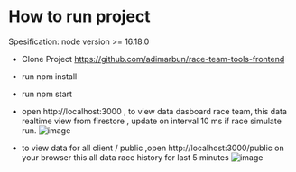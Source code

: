 # How to run project

Spesification:
node version >= 16.18.0



- Clone Project
https://github.com/adimarbun/race-team-tools-frontend

- run npm install
- run npm start


- open http://localhost:3000 , to view data dasboard race team, this data realtime view from firestore , update on interval 10 ms if race simulate run.
![image](https://user-images.githubusercontent.com/57535407/197693798-c5634f16-1568-4fb1-beb3-dec7eafcab9b.png)

- to view data for all client / public ,open http://localhost:3000/public on your browser
this all data race history for last 5 minutes
![image](https://user-images.githubusercontent.com/57535407/197694154-9844aa0c-df00-421d-b9d1-7da5ad838976.png)

